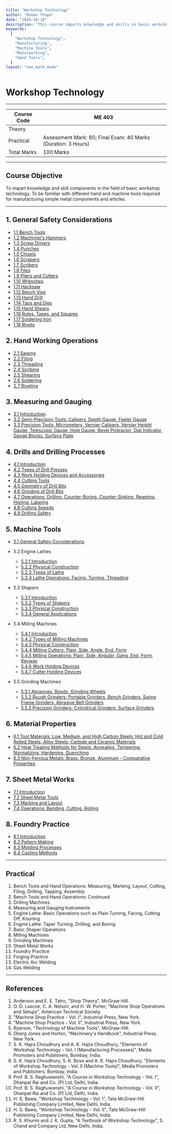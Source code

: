 ```yaml
---
title: "Workshop Technology"
author: "Roman Thapa"
date: "2024-10-18"
description: "This course imparts knowledge and skills in basic workshop technology, familiarizing students with different hand and machine tools required for manufacturing simple metal components and articles."
keywords:
  [
    "Workshop Technology",
    "Manufacturing",
    "Machine Tools",
    "Metalworking",
    "Hand Tools",
  ]
layout: "non_math_mode"
---
```


# Workshop Technology

---

| Course Code | ME 403                                                        |
| ----------- | ------------------------------------------------------------- |
| Theory      |                                                               |
| Practical   | Assessment Mark: 60; Final Exam: 40 Marks (Duration: 3 Hours) |
| Total Marks | 100 Marks                                                     |

---

## Course Objective

To impart knowledge and skill components in the field of basic workshop technology. To be familiar with different hand and machine tools required for manufacturing simple metal components and articles.

---

## 1. General Safety Considerations

- [1.1 Bench Tools](/notes/ioe/me/general-safety/bench-tools/)
- [1.2 Machinist's Hammers](/notes/ioe/me/general-safety/machinists-hammers/)
- [1.3 Screw Drivers](/notes/ioe/me/general-safety/screw-drivers/)
- [1.4 Punches](/notes/ioe/me/general-safety/punches/)
- [1.5 Chisels](/notes/ioe/me/general-safety/chisels/)
- [1.6 Scrapers](/notes/ioe/me/general-safety/scrapers/)
- [1.7 Scribers](/notes/ioe/me/general-safety/scribers/)
- [1.8 Files](/notes/ioe/me/general-safety/files/)
- [1.9 Pliers and Cutters](/notes/ioe/me/general-safety/pliers-cutters/)
- [1.10 Wrenches](/notes/ioe/me/general-safety/wrenches/)
- [1.11 Hacksaw](/notes/ioe/me/general-safety/hacksaw/)
- [1.12 Bench Vise](/notes/ioe/me/general-safety/bench-vise/)
- [1.13 Hand Drill](/notes/ioe/me/general-safety/hand-drill/)
- [1.14 Taps and Dies](/notes/ioe/me/general-safety/taps-dies/)
- [1.15 Hand Shears](/notes/ioe/me/general-safety/hand-shears/)
- [1.16 Rules, Tapes, and Squares](/notes/ioe/me/general-safety/rules-tapes-squares/)
- [1.17 Soldering Iron](/notes/ioe/me/general-safety/soldering-iron/)
- [1.18 Rivets](/notes/ioe/me/general-safety/rivets/)

## 2. Hand Working Operations

- [2.1 Sawing](/notes/ioe/me/hand-working/sawing/)
- [2.2 Filing](/notes/ioe/me/hand-working/filing/)
- [2.3 Threading](/notes/ioe/me/hand-working/threading/)
- [2.4 Scribing](/notes/ioe/me/hand-working/scribing/)
- [2.5 Shearing](/notes/ioe/me/hand-working/shearing/)
- [2.6 Soldering](/notes/ioe/me/hand-working/soldering/)
- [2.7 Riveting](/notes/ioe/me/hand-working/riveting/)

## 3. Measuring and Gauging

- [3.1 Introduction](/notes/ioe/me/measuring-gauging/introduction/)
- [3.2 Semi-Precision Tools: Calipers, Depth Gauge, Feeler Gauge](/notes/ioe/me/measuring-gauging/semi-precision-tools/)
- [3.3 Precision Tools: Micrometers, Vernier Calipers, Vernier Height Gauge, Telescopic Gauge, Hole Gauge, Bevel Protractor, Dial Indicator, Gauge Blocks, Surface Plate](/notes/ioe/me/measuring-gauging/precision-tools/)

## 4. Drills and Drilling Processes

- [4.1 Introduction](/notes/ioe/me/drills-drilling/introduction/)
- [4.2 Types of Drill Presses](/notes/ioe/me/drills-drilling/types-drill-presses/)
- [4.3 Work Holding Devices and Accessories](/notes/ioe/me/drills-drilling/work-holding-devices/)
- [4.4 Cutting Tools](/notes/ioe/me/drills-drilling/cutting-tools/)
- [4.5 Geometry of Drill Bits](/notes/ioe/me/drills-drilling/geometry-drill-bits/)
- [4.6 Grinding of Drill Bits](/notes/ioe/me/drills-drilling/grinding-drill-bits/)
- [4.7 Operations: Drilling, Counter-Boring, Counter-Sinking, Reaming, Honing, Lapping](/notes/ioe/me/drills-drilling/drilling-operations/)
- [4.8 Cutting Speeds](/notes/ioe/me/drills-drilling/cutting-speeds/)
- [4.9 Drilling Safety](/notes/ioe/me/drills-drilling/drilling-safety/)

## 5. Machine Tools

- [5.1 General Safety Considerations](/notes/ioe/me/machine-tools/general-safety/)
- 5.2 Engine Lathes

  - [5.2.1 Introduction](/notes/ioe/me/machine-tools/engine-lathes/introduction/)
  - [5.2.2 Physical Construction](/notes/ioe/me/machine-tools/engine-lathes/physical-construction/)
  - [5.2.3 Types of Lathe](/notes/ioe/me/machine-tools/engine-lathes/types-lathe/)
  - [5.2.4 Lathe Operations: Facing, Turning, Threading](/notes/ioe/me/machine-tools/engine-lathes/lathe-operations/)

- 5.3 Shapers

  - [5.3.1 Introduction](/notes/ioe/me/machine-tools/shapers/introduction/)
  - [5.3.2 Types of Shapers](/notes/ioe/me/machine-tools/shapers/types-shapers/)
  - [5.3.3 Physical Construction](/notes/ioe/me/machine-tools/shapers/physical-construction/)
  - [5.3.4 General Applications](/notes/ioe/me/machine-tools/shapers/general-applications/)

- 5.4 Milling Machines

  - [5.4.1 Introduction](/notes/ioe/me/machine-tools/milling-machines/introduction/)
  - [5.4.2 Types of Milling Machines](/notes/ioe/me/machine-tools/milling-machines/types-milling-machines/)
  - [5.4.3 Physical Construction](/notes/ioe/me/machine-tools/milling-machines/physical-construction/)
  - [5.4.4 Milling Cutters: Plain, Side, Angle, End, Form](/notes/ioe/me/machine-tools/milling-machines/milling-cutters/)
  - [5.4.5 Milling Operations: Plain, Side, Angular, Gang, End, Form, Keyway](/notes/ioe/me/machine-tools/milling-machines/milling-operations/)
  - [5.4.6 Work Holding Devices](/notes/ioe/me/machine-tools/milling-machines/work-holding-devices/)
  - [5.4.7 Cutter Holding Devices](/notes/ioe/me/machine-tools/milling-machines/cutter-holding-devices/)

- 5.5 Grinding Machines

  - [5.5.1 Abrasives, Bonds, Grinding Wheels](/notes/ioe/me/machine-tools/grinding-machines/abrasives-bonds/)
  - [5.5.2 Rough Grinders: Portable Grinders, Bench Grinders, Swing Frame Grinders, Abrasive Belt Grinders](/notes/ioe/me/machine-tools/grinding-machines/rough-grinders/)
  - [5.5.3 Precision Grinders: Cylindrical Grinders, Surface Grinders](/notes/ioe/me/machine-tools/grinding-machines/precision-grinders/)

## 6. Material Properties

- [6.1 Tool Materials: Low, Medium, and High Carbon Steels; Hot and Cold Rolled Steels; Alloy Steels; Carbide and Ceramic Materials](/notes/ioe/me/material-properties/tool-materials/)
- [6.2 Heat Treating Methods for Steels: Annealing, Tempering, Normalizing, Hardening, Quenching](/notes/ioe/me/material-properties/heat-treating-methods/)
- [6.3 Non-Ferrous Metals: Brass, Bronze, Aluminum - Comparative Properties](/notes/ioe/me/material-properties/non-ferrous-metals/)

## 7. Sheet Metal Works

- [7.1 Introduction](/notes/ioe/me/sheet-metal-works/introduction/)
- [7.2 Sheet Metal Tools](/notes/ioe/me/sheet-metal-works/sheet-metal-tools/)
- [7.3 Marking and Layout](/notes/ioe/me/sheet-metal-works/marking-layout/)
- [7.4 Operations: Bending, Cutting, Rolling](/notes/ioe/me/sheet-metal-works/operations/)

## 8. Foundry Practice

- [8.1 Introduction](/notes/ioe/me/foundry-practice/introduction/)
- [8.2 Pattern Making](/notes/ioe/me/foundry-practice/pattern-making/)
- [8.3 Molding Processes](/notes/ioe/me/foundry-practice/molding-processes/)
- [8.4 Casting Methods](/notes/ioe/me/foundry-practice/casting-methods/)

---

## Practical

1. Bench Tools and Hand Operations: Measuring, Marking, Layout, Cutting, Filing, Drilling, Tapping, Assembly
2. Bench Tools and Hand Operations: Continued
3. Drilling Machines
4. Measuring and Gauging Instruments
5. Engine Lathe: Basic Operations such as Plain Turning, Facing, Cutting Off, Knurling
6. Engine Lathe: Taper Turning, Drilling, and Boring
7. Basic Shaper Operations
8. Milling Machines
9. Grinding Machines
10. Sheet Metal Works
11. Foundry Practice
12. Forging Practice
13. Electric Arc Welding
14. Gas Welding

---

## References

1. Anderson and E. E. Tatro, "Shop Theory", McGraw-Hill.
2. O. D. Lascoe, C. A. Nelson, and H. W. Porter, "Machine Shop Operations and Setups", American Technical Society.
3. "Machine Shop Practice - Vol. I", Industrial Press, New York.
4. "Machine Shop Practice - Vol. II", Industrial Press, New York.
5. Ryerson, "Technology of Machine Tools", McGraw-Hill.
6. Oberg Jones and Horton, "Machinery's Handbook", Industrial Press, New York.
7. S. K. Hajra Choudhury and A. K. Hajra Choudhury, "Elements of Workshop Technology - Vol. I (Manufacturing Processes)", Media Promoters and Publishers, Bombay, India.
8. S. K. Hajra Choudhury, S. K. Bose and A. K. Hajra Choudhury, "Elements of Workshop Technology - Vol. II (Machine Tools)", Media Promoters and Publishers, Bombay, India.
9. Prof. B. S. Raghuwanshi, "A Course in Workshop Technology - Vol. I", Dhanpat Rai and Co. (P) Ltd, Delhi, India.
10. Prof. B. S. Raghuwanshi, "A Course in Workshop Technology - Vol. II", Dhanpat Rai and Co. (P) Ltd, Delhi, India.
11. H. S. Bawa, "Workshop Technology - Vol. I", Tata McGraw-Hill Publishing Company Limited, New Delhi, India.
12. H. S. Bawa, "Workshop Technology - Vol. II", Tata McGraw-Hill Publishing Company Limited, New Delhi, India.
13. R. S. Khurmi and J. K. Gupta, "A Textbook of Workshop Technology", S. Chand and Company Ltd, New Delhi, India.
